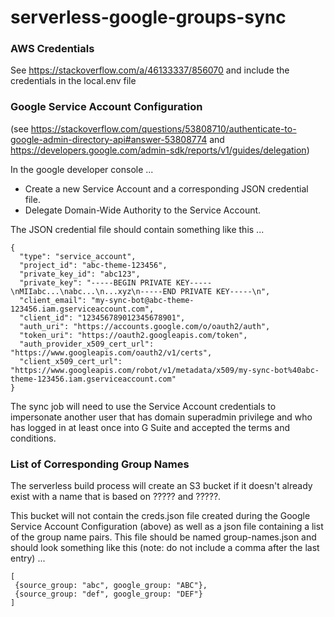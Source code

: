 # serverless-google-groups-sync

### AWS Credentials
See https://stackoverflow.com/a/46133337/856070 and
include the credentials in the local.env file

### Google Service Account Configuration

(see https://stackoverflow.com/questions/53808710/authenticate-to-google-admin-directory-api#answer-53808774 and
 https://developers.google.com/admin-sdk/reports/v1/guides/delegation)

In the google developer console ...
* Create a new Service Account and a corresponding JSON credential file.
* Delegate Domain-Wide Authority to the Service Account.

The JSON credential file should contain something like this ...

```
{
  "type": "service_account",
  "project_id": "abc-theme-123456",
  "private_key_id": "abc123",
  "private_key": "-----BEGIN PRIVATE KEY-----\nMIIabc...\nabc...\n...xyz\n-----END PRIVATE KEY-----\n",
  "client_email": "my-sync-bot@abc-theme-123456.iam.gserviceaccount.com",
  "client_id": "123456789012345678901",
  "auth_uri": "https://accounts.google.com/o/oauth2/auth",
  "token_uri": "https://oauth2.googleapis.com/token",
  "auth_provider_x509_cert_url": "https://www.googleapis.com/oauth2/v1/certs",
  "client_x509_cert_url": "https://www.googleapis.com/robot/v1/metadata/x509/my-sync-bot%40abc-theme-123456.iam.gserviceaccount.com"
}
```

The sync job will need to use the Service Account credentials to impersonate another user that has
domain superadmin privilege and who has logged in at least once into G Suite and
accepted the terms and conditions.

### List of Corresponding Group Names

The serverless build process will create an S3 bucket if it doesn't already exist with a name
that is based on ????? and ?????.

This bucket will not contain the creds.json file created during the Google Service Account Configuration (above)
as well as a json file containing a list of the group name pairs. This file should be named group-names.json
and should look something like this (note: do not include a comma after the last entry) ...

```
[
 {source_group: "abc", google_group: "ABC"},
 {source_group: "def", google_group: "DEF"}
]
```